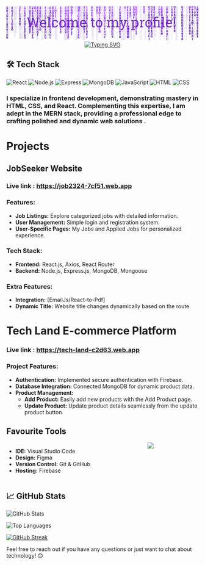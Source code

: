 <img src='./assets/header.png'>
<div align="center">
  <a href="https://git.io/typing-svg">
    <img src="https://readme-typing-svg.demolab.com?font=Roboto&weight=800&size=37&pause=1000&color=7C35CD&center=true&vCenter=true&random=false&width=435&lines=I'm+Minhaj;I'm+React+Developer;Frontend+Developer;Mern+Stack+Developer" alt="Typing SVG" />
  </a>
</div>

## 🛠️ Tech Stack
![React](https://img.shields.io/badge/-React-61DAFB?style=flat&logo=react&logoColor=white)
![Node.js](https://img.shields.io/badge/-Node.js-339933?style=flat&logo=node.js&logoColor=white)
![Express](https://img.shields.io/badge/-Express-000000?style=flat&logo=express&logoColor=white)
![MongoDB](https://img.shields.io/badge/-MongoDB-47A248?style=flat&logo=mongodb&logoColor=white)
![JavaScript](https://img.shields.io/badge/-JavaScript-F7DF1E?style=flat&logo=javascript&logoColor=white)
![HTML](https://img.shields.io/badge/-HTML-E34F26?style=flat&logo=html5&logoColor=white)
![CSS](https://img.shields.io/badge/-CSS-1572B6?style=flat&logo=css3&logoColor=white)




### I specialize in frontend development, demonstrating mastery in HTML, CSS, and React. Complementing this expertise, I am adept in the MERN stack, providing a professional edge to crafting polished and dynamic web solutions .



# Projects

## JobSeeker Website 

### Live link : https://job2324-7cf51.web.app

### Features:
- **Job Listings:** Explore categorized jobs with detailed information.
- **User Management:** Simple login and registration system.
- **User-Specific Pages:** My Jobs and Applied Jobs for personalized experience.

### Tech Stack:
- **Frontend:** React.js, Axios, React Router
- **Backend:** Node.js, Express.js, MongoDB, Mongoose

### Extra Features:
- **Integration:** [EmailJs/React-to-Pdf] 
- **Dynamic Title:** Website title changes dynamically based on the route.


# Tech Land E-commerce Platform 

### Live link : https://tech-land-c2d63.web.app

### Project Features:

- **Authentication:** Implemented secure authentication with Firebase.
- **Database Integration:** Connected MongoDB for dynamic product data.
- **Product Management:**
  - **Add Product:** Easily add new products with the Add Product page.
  - **Update Product:** Update product details seamlessly from the update product button.



## Favourite Tools

<div style="display: flex; flex-wrap: wrap;">
  <div style="flex: 1;">

  - **IDE:** Visual Studio Code
  - **Design:** Figma
  - **Version Control:** Git & GitHub
  - **Hosting:** Firebase
  </div>
  <div style="flex: 1; display: flex; flex-wrap: wrap; justify-content: center;">
    <a href="https://skillicons.dev">
      <img src="https://skillicons.dev/icons?i=vscode,figma,git,firebase" />
    </a>
  </div>
</div>


## 📈 GitHub Stats

![GitHub Stats](https://github-readme-stats.vercel.app/api?username=jkminhaj&show_icons=true&count_private=true&hide=contribs,issues&theme=midnight-purple)

![Top Languages](https://github-readme-stats.vercel.app/api/top-langs/?username=jkminhaj&layout=compact&theme=midnight-purple)




[![GitHub Streak](https://github-readme-streak-stats.herokuapp.com?user=jkminhaj&theme=midnight-purple&hide_border=true&border_radius=5&card_width=1000)](https://git.io/streak-stats)



Feel free to reach out if you have any questions or just want to chat about technology! 😊
